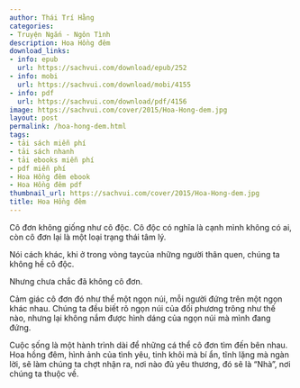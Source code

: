 ```yaml
---
author: Thái Trí Hằng
categories:
- Truyện Ngắn - Ngôn Tình
description: Hoa Hồng đêm
download_links:
- info: epub
  url: https://sachvui.com/download/epub/252
- info: mobi
  url: https://sachvui.com/download/mobi/4155
- info: pdf
  url: https://sachvui.com/download/pdf/4156
image: https://sachvui.com/cover/2015/Hoa-Hong-dem.jpg
layout: post
permalink: /hoa-hong-dem.html
tags:
- tải sách miễn phí
- tải sách nhanh
- tải ebooks miễn phí
- pdf miễn phí
- Hoa Hồng đêm ebook
- Hoa Hồng đêm pdf
thumbnail_url: https://sachvui.com/cover/2015/Hoa-Hong-dem.jpg
title: Hoa Hồng đêm
---
```


 <div class="item-desc text-justify"> <p>Cô đơn không giống như cô độc. Cô độc có nghĩa là cạnh mình không có ai, còn cô đơn lại là một loại trạng thái tâm lý.</p><p>Nói cách khác, khi ở trong vòng taycủa những người thân quen, chúng ta không hề cô độc.</p><p>Nhưng chưa chắc đã không cô đơn.</p><p>Cảm giác cô đơn đó như thể một ngọn núi, mỗi người đứng trên một ngọn khác nhau. Chúng ta đều biết rõ ngọn núi của đối phương trông như thế nào, nhưng lại không nắm được hình dáng của ngọn núi mà mình đang đứng.</p><p>Cuộc sống là một hành trình dài để những cá thể cô đơn tìm đến bên nhau. Hoa hồng đêm, hình ảnh của tình yêu, tinh khôi mà bí ẩn, tĩnh lặng mà ngàn lời, sẽ làm chúng ta chợt nhận ra, nơi nào đủ yêu thương, đó sẽ là “Nhà”, nơi chúng ta thuộc về.</p> </div>